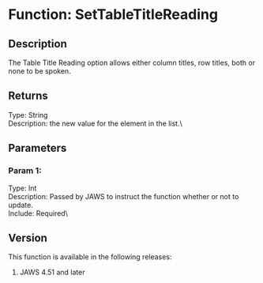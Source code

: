 # Function: SetTableTitleReading

## Description

The Table Title Reading option allows either column titles, row titles,
both or none to be spoken.

## Returns

Type: String\
Description: the new value for the element in the list.\

## Parameters

### Param 1:

Type: Int\
Description: Passed by JAWS to instruct the function whether or not to
update.\
Include: Required\

## Version

This function is available in the following releases:

1.  JAWS 4.51 and later
